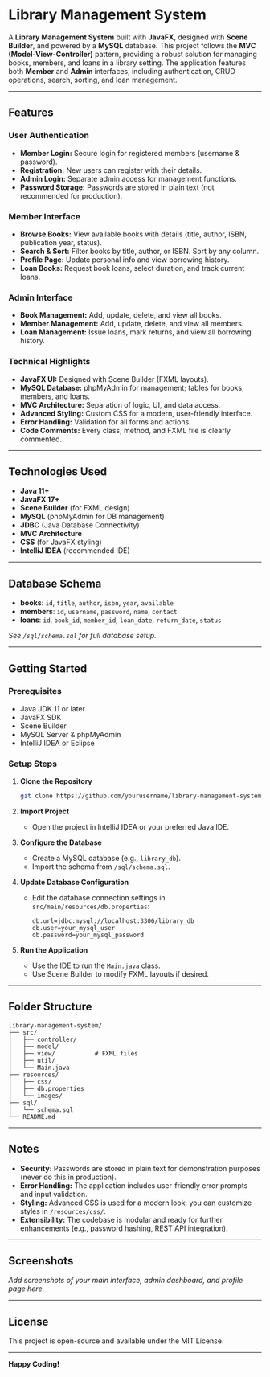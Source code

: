 # Library Management System

A **Library Management System** built with **JavaFX**, designed with **Scene Builder**, and powered by a **MySQL** database. This project follows the **MVC (Model-View-Controller)** pattern, providing a robust solution for managing books, members, and loans in a library setting. The application features both **Member** and **Admin** interfaces, including authentication, CRUD operations, search, sorting, and loan management.

---

## Features

### User Authentication
- **Member Login:** Secure login for registered members (username & password).
- **Registration:** New users can register with their details.
- **Admin Login:** Separate admin access for management functions.
- **Password Storage:** Passwords are stored in plain text (not recommended for production).

### Member Interface
- **Browse Books:** View available books with details (title, author, ISBN, publication year, status).
- **Search & Sort:** Filter books by title, author, or ISBN. Sort by any column.
- **Profile Page:** Update personal info and view borrowing history.
- **Loan Books:** Request book loans, select duration, and track current loans.

### Admin Interface
- **Book Management:** Add, update, delete, and view all books.
- **Member Management:** Add, update, delete, and view all members.
- **Loan Management:** Issue loans, mark returns, and view all borrowing history.

### Technical Highlights
- **JavaFX UI:** Designed with Scene Builder (FXML layouts).
- **MySQL Database:** phpMyAdmin for management; tables for books, members, and loans.
- **MVC Architecture:** Separation of logic, UI, and data access.
- **Advanced Styling:** Custom CSS for a modern, user-friendly interface.
- **Error Handling:** Validation for all forms and actions.
- **Code Comments:** Every class, method, and FXML file is clearly commented.

---

## Technologies Used

- **Java 11+**
- **JavaFX 17+**
- **Scene Builder** (for FXML design)
- **MySQL** (phpMyAdmin for DB management)
- **JDBC** (Java Database Connectivity)
- **MVC Architecture**
- **CSS** (for JavaFX styling)
- **IntelliJ IDEA** (recommended IDE)

---

## Database Schema

- **books**: `id`, `title`, `author`, `isbn`, `year`, `available`
- **members**: `id`, `username`, `password`, `name`, `contact`
- **loans**: `id`, `book_id`, `member_id`, `loan_date`, `return_date`, `status`

*See `/sql/schema.sql` for full database setup.*

---

## Getting Started

### Prerequisites

- Java JDK 11 or later
- JavaFX SDK
- Scene Builder
- MySQL Server & phpMyAdmin
- IntelliJ IDEA or Eclipse

### Setup Steps

1. **Clone the Repository**
   ```bash
   git clone https://github.com/yourusername/library-management-system.git
   ```

2. **Import Project**
    - Open the project in IntelliJ IDEA or your preferred Java IDE.

3. **Configure the Database**
    - Create a MySQL database (e.g., `library_db`).
    - Import the schema from `/sql/schema.sql`.

4. **Update Database Configuration**
    - Edit the database connection settings in `src/main/resources/db.properties`:
      ```
      db.url=jdbc:mysql://localhost:3306/library_db
      db.user=your_mysql_user
      db.password=your_mysql_password
      ```

5. **Run the Application**
    - Use the IDE to run the `Main.java` class.
    - Use Scene Builder to modify FXML layouts if desired.

---

## Folder Structure

```
library-management-system/
├── src/
│   ├── controller/
│   ├── model/
│   ├── view/           # FXML files
│   ├── util/
│   └── Main.java
├── resources/
│   ├── css/
│   ├── db.properties
│   └── images/
├── sql/
│   └── schema.sql
└── README.md
```

---

## Notes

- **Security:** Passwords are stored in plain text for demonstration purposes (never do this in production).
- **Error Handling:** The application includes user-friendly error prompts and input validation.
- **Styling:** Advanced CSS is used for a modern look; you can customize styles in `/resources/css/`.
- **Extensibility:** The codebase is modular and ready for further enhancements (e.g., password hashing, REST API integration).

---

## Screenshots

_Add screenshots of your main interface, admin dashboard, and profile page here._

---

## License

This project is open-source and available under the MIT License.

---

**Happy Coding!**
